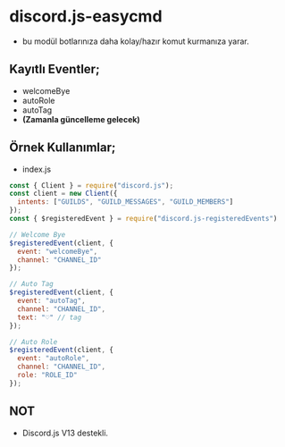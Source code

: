 # discord.js-easycmd
- bu modül botlarınıza daha kolay/hazır komut kurmanıza yarar.

## Kayıtlı Eventler;
- welcomeBye
- autoRole
- autoTag
- **(Zamanla güncelleme gelecek)**

## Örnek Kullanımlar;
- index.js
```js
const { Client } = require("discord.js");
const client = new Client({
  intents: ["GUILDS", "GUILD_MESSAGES", "GUILD_MEMBERS"]
});
const { $registeredEvent } = require("discord.js-registeredEvents")

// Welcome Bye
$registeredEvent(client, {
  event: "welcomeBye",
  channel: "CHANNEL_ID"
});

// Auto Tag
$registeredEvent(client, {
  event: "autoTag",
  channel: "CHANNEL_ID",
  text: "♡" // tag
});

// Auto Role
$registeredEvent(client, {
  event: "autoRole",
  channel: "CHANNEL_ID",
  role: "ROLE_ID"
});
```

## NOT
- Discord.js V13 destekli.

